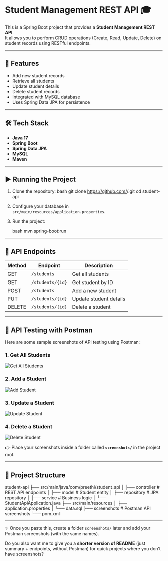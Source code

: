 # Student Management REST API 🎓

This is a Spring Boot project that provides a **Student Management REST API**.  
It allows you to perform CRUD operations (Create, Read, Update, Delete) on student records using RESTful endpoints.

---

## 🚀 Features
- Add new student records
- Retrieve all students
- Update student details
- Delete student records
- Integrated with MySQL database
- Uses Spring Data JPA for persistence

---

## 🛠️ Tech Stack
- **Java 17**
- **Spring Boot**
- **Spring Data JPA**
- **MySQL**
- **Maven**

---

## ▶️ Running the Project
1. Clone the repository:
   bash
   git clone https://github.com/<your-username>/<repo-name>.git
   cd student-api


2. Configure your database in `src/main/resources/application.properties`.

3. Run the project:

   bash
   mvn spring-boot:run
 

---

## 📌 API Endpoints

| Method | Endpoint         | Description            |
| ------ | ---------------- | ---------------------- |
| GET    | `/students`      | Get all students       |
| GET    | `/students/{id}` | Get student by ID      |
| POST   | `/students`      | Add a new student      |
| PUT    | `/students/{id}` | Update student details |
| DELETE | `/students/{id}` | Delete a student       |

---

## 📸 API Testing with Postman

Here are some sample screenshots of API testing using Postman:

### 1. Get All Students

![Get All Students](screenshots/get-students.png)

### 2. Add a Student

![Add Student](screenshots/add-student.png)

### 3. Update a Student

![Update Student](screenshots/update-student.png)

### 4. Delete a Student

![Delete Student](screenshots/delete-student.png)

👉 Place your screenshots inside a folder called **`screenshots/`** in the project root.

---

## 📂 Project Structure


student-api
 ├── src/main/java/com/preethi/student_api
 │    ├── controller    # REST API endpoints
 │    ├── model         # Student entity
 │    ├── repository    # JPA repository
 │    ├── service       # Business logic
 │    └── StudentApiApplication.java
 ├── src/main/resources
 │    ├── application.properties
 │    └── data.sql
 ├── screenshots        # Postman API screenshots
 └── pom.xml




---

✨ Once you paste this, create a folder `screenshots/` later and add your Postman screenshots (with the same names).  

Do you also want me to give you a **shorter version of README** (just summary + endpoints, without Postman) for quick projects where you don’t have screenshots?
```
